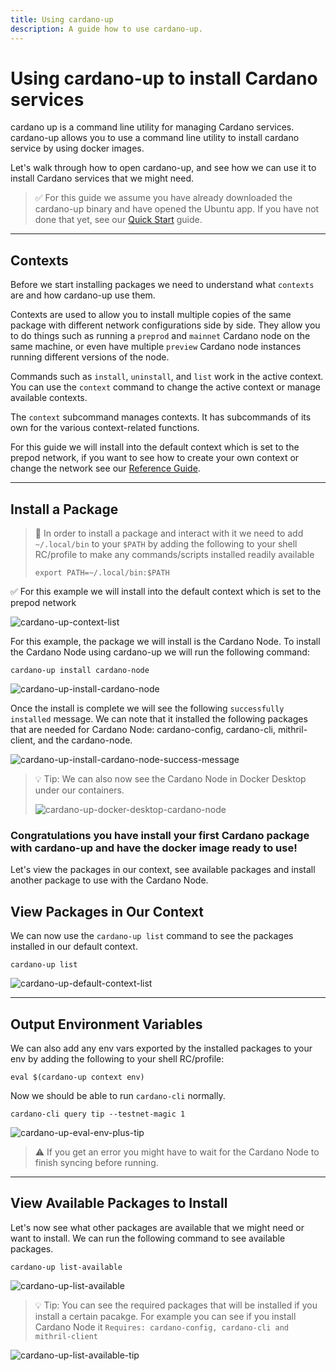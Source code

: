 ```yaml
---
title: Using cardano-up
description: A guide how to use cardano-up.
---
```


# Using cardano-up to install Cardano services

cardano up is a command line utility for managing Cardano services. cardano-up allows you to use a command line utility to install cardano service by using docker images.

Let's walk through how to open cardano-up, and see how we can use it to install Cardano services that we might need.

> ✅ For this guide we assume you have already downloaded the cardano-up binary and have opened the Ubuntu app. If you have not done that yet, see our [Quick Start](../002-quick-start-docker-desktop) guide.

***

## Contexts

Before we start installing packages we need to understand what `contexts` are and how cardano-up use them. 

Contexts are used to allow you to install multiple copies of the same package with different network configurations side by side. They allow you to do things
such as running a `preprod` and `mainnet` Cardano node on the same machine, or even have multiple `preview` Cardano node instances running different versions
of the node.

Commands such as `install`, `uninstall`, and `list` work in the active context. You can use the `context` command to change the active context or manage available contexts.

The `context` subcommand manages contexts. It has subcommands of its own for the various context-related functions. 

For this guide we will install into the default context which is set to the prepod network, if you want to see how to create your own context or change the network see our [Reference Guide](../004-reference-guide).

***

## Install a Package

> 🛑 In order to install a package and interact with it we need to add `~/.local/bin` to your `$PATH` by adding the following to your shell RC/profile to make any commands/scripts installed readily available
> 
> ```
> export PATH=~/.local/bin:$PATH
> ```

✅ For this example we will install into the default context which is set to the prepod network

![cardano-up-context-list](/cardano-up-context-list.png)

For this example, the package we will install is the Cardano Node. To install the Cardano Node using cardano-up we will run the following command:

```
cardano-up install cardano-node
```

![cardano-up-install-cardano-node](/cardano-up-install-cardano-node.png)

Once the install is complete we will see the following `successfully installed` message. We can note that it installed the following packages that are needed for Cardano Node: cardano-config, cardano-cli, mithril-client, and the cardano-node.

![cardano-up-install-cardano-node-success-message](/cardano-up-install-cardano-node-success-message.png)

> 💡 Tip: We can also now see the Cardano Node in Docker Desktop under our containers.
>
> ![cardano-up-docker-desktop-cardano-node](/cardano-up-docker-desktop-cardano-node.png)

### Congratulations you have install your first Cardano package with cardano-up and have the docker image ready to use!

Let's view the packages in our context, see available packages and install another package to use with the Cardano Node.

## View Packages in Our Context

We can now use the `cardano-up list` command to see the packages installed in our default context.

```
cardano-up list
```

![cardano-up-default-context-list](/cardano-up-default-context-list.png)

***

## Output Environment Variables

We can also add any env vars exported by the installed packages to your env by adding the following to your shell RC/profile:

```
eval $(cardano-up context env)
```

Now we should be able to run `cardano-cli` normally.

```
cardano-cli query tip --testnet-magic 1
```

![cardano-up-eval-env-plus-tip](/cardano-up-eval-env-plus-tip.png)

> ⚠️ If you get an error you might have to wait for the Cardano Node to finish syncing before running.

***

## View Available Packages to Install

Let's now see what other packages are available that we might need or want to install. We can run the following command to see available packages.

```
cardano-up list-available
```

![cardano-up-list-available](/cardano-up-list-available.png)

> 💡 Tip: You can see the required packages that will be installed if you install a certain pacakge. For example you can see if you install Cardano Node it `Requires: cardano-config, cardano-cli and mithril-client`

![cardano-up-list-available-tip](/cardano-up-list-available-tip.png)

